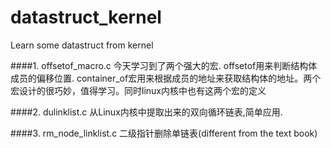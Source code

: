 # datastruct_kernel
Learn some datastruct from kernel

####1. offsetof_macro.c
今天学习到了两个强大的宏. 
offsetof用来判断结构体成员的偏移位置.
container_of宏用来根据成员的地址来获取结构体的地址。两个宏设计的很巧妙，值得学习。同时linux内核中也有这两个宏的定义

####2. dulinklist.c
从Linux内核中提取出来的双向循环链表,简单应用.


####3. rm_node_linklist.c
二级指针删除单链表(different from the text book)
